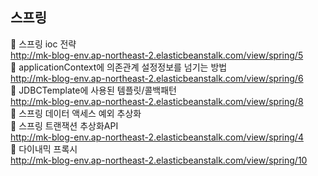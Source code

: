 ## 스프링
🧐 스프링 ioc 전략<br>
http://mk-blog-env.ap-northeast-2.elasticbeanstalk.com/view/spring/5 <br>
🧐 applicationContext에 의존관계 설정정보를 넘기는 방법<br>
http://mk-blog-env.ap-northeast-2.elasticbeanstalk.com/view/spring/6 <br>
🧐 JDBCTemplate에 사용된 템플릿/콜백패턴 <br>
http://mk-blog-env.ap-northeast-2.elasticbeanstalk.com/view/spring/8 <br>
🧐 스프링 데이터 액세스 예외 추상화 <br>
🧐 스프링 트랜잭션 추상화API <br>
http://mk-blog-env.ap-northeast-2.elasticbeanstalk.com/view/spring/4 <br>
🧐 다이내믹 프록시 <br>
http://mk-blog-env.ap-northeast-2.elasticbeanstalk.com/view/spring/10 <br>